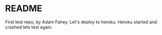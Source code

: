 # README

First test repo, by Adam Fahey.
Let's deploy to heroku. 
Heroku started and crashed lets test again.
